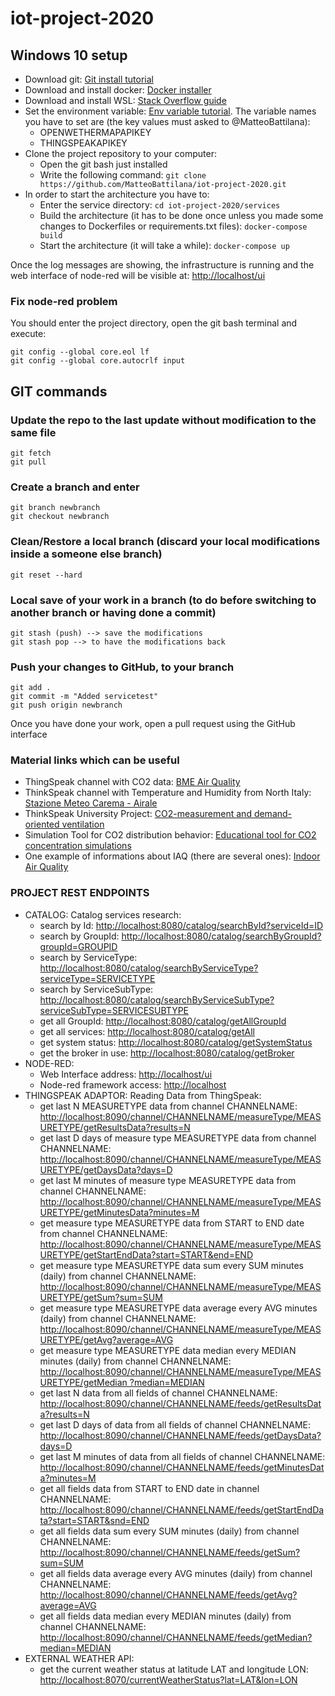 # iot-project-2020
## Windows 10 setup
* Download git: [Git install tutorial](https://phoenixnap.com/kb/how-to-install-git-windows)
* Download and install docker: [Docker installer](https://hub.docker.com/editions/community/docker-ce-desktop-windows/)
* Download and install WSL: [Stack Overflow guide](https://stackoverflow.com/a/65898115)
* Set the environment variable: [Env variable tutorial](https://phoenixnap.com/kb/windows-set-environment-variable). The variable names you have to set are (the key values must asked to @MatteoBattilana):
  - OPENWETHERMAPAPIKEY
  - THINGSPEAKAPIKEY
* Clone the project repository to your computer:
  - Open the git bash just installed
  - Write the following command: `git clone https://github.com/MatteoBattilana/iot-project-2020.git`
* In order to start the architecture you have to:
  - Enter the service directory: `cd iot-project-2020/services`
  - Build the architecture (it has to be done once unless you made some changes to Dockerfiles or requirements.txt files): `docker-compose build`
  - Start the architecture (it will take a while): `docker-compose up`

Once the log messages are showing, the infrastructure is running and the web interface of node-red will be visible at: [http://localhost/ui](http://localhost/ui)


### Fix node-red problem
You should enter the project directory, open the git bash terminal and execute:
```
git config --global core.eol lf
git config --global core.autocrlf input
```


## GIT commands
### Update the repo to the last update without modification to the same file
```
git fetch
git pull
```


### Create a branch and enter
```
git branch newbranch
git checkout newbranch
```

### Clean/Restore a local branch (discard your local modifications inside a someone else branch)
```
git reset --hard
```

### Local save of your work in a branch (to do before switching to another branch or having done a commit)
```
git stash (push) --> save the modifications
git stash pop --> to have the modifications back
```

### Push your changes to GitHub, to your branch
```
git add .
git commit -m "Added servicetest"
git push origin newbranch
```
Once you have done your work, open a pull request using the GitHub interface

### Material links which can be useful
* ThingSpeak channel with CO2 data: [BME Air Quality](https://thingspeak.com/channels/1207176)
* ThinkSpeak channel with Temperature and Humidity from North Italy: [Stazione Meteo Carema - Airale](https://thingspeak.com/channels/297675)
* ThinkSpeak University Project: [CO2-measurement and demand-oriented ventilation](https://www.umwelt-campus.de/en/forschung/projekte/iot-werkstatt/translate-to-englisch-ideen-zur-corona-krise)
* Simulation Tool for CO2 distribution behavior: [Educational tool for CO2 concentration simulations](https://github.com/bph-tuwien/bph_co2)
* One example of informations about IAQ (there are several ones): [Indoor Air Quality](http://www.iaquk.org.uk/ESW/Files/IAQ_Rating_Index.pdf) 

### PROJECT REST ENDPOINTS
* CATALOG:
 Catalog services research:
  - search by Id: [http://localhost:8080/catalog/searchById?serviceId=ID](http://localhost:8080/catalog/searchById?serviceId=SIMULATED-DEVICE-1)
  - search by GroupId: [http://localhost:8080/catalog/searchByGroupId?groupId=GROUPID](http://localhost:8080/catalog/searchByGroupId?groupId=home1)
  - search by ServiceType: [http://localhost:8080/catalog/searchByServiceType?serviceType=SERVICETYPE](http://localhost:8080/catalog/searchByServiceType?serviceType=SERVICE)
  - search by ServiceSubType: [http://localhost:8080/catalog/searchByServiceSubType?serviceSubType=SERVICESUBTYPE](http://localhost:8080/catalog/searchByServiceSubType?serviceSubType=EXTERNALWEATHERAPI)
  - get all GroupId: [http://localhost:8080/catalog/getAllGroupId](http://localhost:8080/catalog/getAllGroupId)
  - get all services: [http://localhost:8080/catalog/getAll](http://localhost:8080/catalog/getAll)
  - get system status: [http://localhost:8080/catalog/getSystemStatus](http://localhost:8080/catalog/getSystemStatus)
  - get the broker in use: [http://localhost:8080/catalog/getBroker](http://localhost:8080/catalog/getBroker)
* NODE-RED:
  - Web Interface address: [http://localhost/ui](http://localhost/ui)
  - Node-red framework access: [http://localhost](http://localhost)
* THINGSPEAK ADAPTOR:
 Reading Data from ThingSpeak:
  - get last N MEASURETYPE data from channel CHANNELNAME: [http://localhost:8090/channel/CHANNELNAME/measureType/MEASURETYPE/getResultsData?results=N](http://localhost:8090/channel/SIMULATED-DEVICE-1/measureType/temperature/getResultsData?results=1)
  - get last D days of measure type MEASURETYPE data from channel CHANNELNAME: [http://localhost:8090/channel/CHANNELNAME/measureType/MEASURETYPE/getDaysData?days=D](http://localhost:8090/channel/SIMULATED-DEVICE-1/measureType/humidity/getDaysData?days=1)
  - get last M minutes of measure type MEASURETYPE data from channel CHANNELNAME: [http://localhost:8090/channel/CHANNELNAME/measureType/MEASURETYPE/getMinutesData?minutes=M](http://localhost:8090/channel/SIMULATED-DEVICE-1/measureType/temperature/getMinutesData?minutes=5)
  - get measure type MEASURETYPE data from START to END date from channel CHANNELNAME: [http://localhost:8090/channel/CHANNELNAME/measureType/MEASURETYPE/getStartEndData?start=START&end=END](http://localhost:8090/channel/SIMULATED-DEVICE-1/measureType/temperature/getStartEndData?start=2021-03-30%2010:10:00&end=2021-04-03%2015:40:00)
  - get measure type MEASURETYPE data sum every SUM minutes (daily) from channel CHANNELNAME: [http://localhost:8090/channel/CHANNELNAME/measureType/MEASURETYPE/getSum?sum=SUM](http://localhost:8090/channel/SIMULATED-DEVICE-1/measureType/humidity/getSum?sum=daily)
  - get measure type MEASURETYPE data average every AVG minutes (daily) from channel CHANNELNAME: [http://localhost:8090/channel/CHANNELNAME/measureType/MEASURETYPE/getAvg?average=AVG](http://localhost:8090/channel/SIMULATED-DEVICE-1/measureType/co2/getAvg?average=daily)
  - get measure type MEASURETYPE data median every MEDIAN minutes (daily) from channel CHANNELNAME: [http://localhost:8090/channel/CHANNELNAME/measureType/MEASURETYPE/getMedian    ?median=MEDIAN](http://localhost:8090/channel/SIMULATED-DEVICE-1/measureType/temperature/getMedian?median=60)
  - get last N data from all fields of channel CHANNELNAME: [http://localhost:8090/channel/CHANNELNAME/feeds/getResultsData?results=N](http://localhost:8090/channel/SIMULATED-DEVICE-1/feeds/getResultsData?results=10)
  - get last D days of data from all fields of channel CHANNELNAME: [http://localhost:8090/channel/CHANNELNAME/feeds/getDaysData?days=D](http://localhost:8090/channel/SIMULATED-DEVICE-1/feeds/getDaysData?days=7)
  - get last M minutes of data from all fields of channel CHANNELNAME: [http://localhost:8090/channel/CHANNELNAME/feeds/getMinutesData?minutes=M](http://localhost:8090/channel/SIMULATED-DEVICE-1/feeds/getMinutesData?minutes=60)
  - get all fields data from START to END date in channel CHANNELNAME: [http://localhost:8090/channel/CHANNELNAME/feeds/getStartEndData?start=START&snd=END](http://localhost:8090/channel/SIMULATED-DEVICE-1/feeds/getStartEndData?start=2021-02-31&end=2021-04-03)
  - get all fields data sum every SUM minutes (daily) from channel CHANNELNAME: [http://localhost:8090/channel/CHANNELNAME/feeds/getSum?sum=SUM](http://localhost:8090/channel/SIMULATED-DEVICE-1/feeds/getSum?sum=60)
  - get all fields data average every AVG minutes (daily) from channel CHANNELNAME: [http://localhost:8090/channel/CHANNELNAME/feeds/getAvg?average=AVG](http://localhost:8090/channel/SIMULATED-DEVICE-1/feeds/getAvg?average=720)
  - get all fields data median every MEDIAN minutes (daily) from channel CHANNELNAME: [http://localhost:8090/channel/CHANNELNAME/feeds/getMedian?median=MEDIAN](http://localhost:8090/channel/SIMULATED-DEVICE-1/feeds/getMedian?median=720)
* EXTERNAL WEATHER API:
  - get the current weather status at latitude LAT and longitude LON: [http://localhost:8070/currentWeatherStatus?lat=LAT&lon=LON](http://localhost:8070/currentWeatherStatus?lat=45.06226619601743&lon=7.661825314722597)